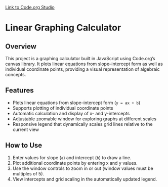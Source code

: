 [Link to Code.org Studio](https://studio.code.org/projects/applab/zyffN-ngNzarKnWpCVcwyKy8vwZWMS4inPnjrQhjXs4)

# Linear Graphing Calculator  

## Overview  
This project is a graphing calculator built in JavaScript using Code.org’s canvas library. It plots linear equations from slope–intercept form as well as individual coordinate points, providing a visual representation of algebraic concepts.  

## Features  
- Plots linear equations from slope–intercept form (`y = ax + b`)  
- Supports plotting of individual coordinate points  
- Automatic calculation and display of x- and y-intercepts  
- Adjustable zoomable window for exploring graphs at different scales  
- Responsive legend that dynamically scales grid lines relative to the current view  

## How to Use  
1. Enter values for slope (`a`) and intercept (`b`) to draw a line.  
2. Plot additional coordinate points by entering x and y values.  
3. Use the window controls to zoom in or out (window values must be multiples of 5).  
4. View intercepts and grid scaling in the automatically updated legend.  
